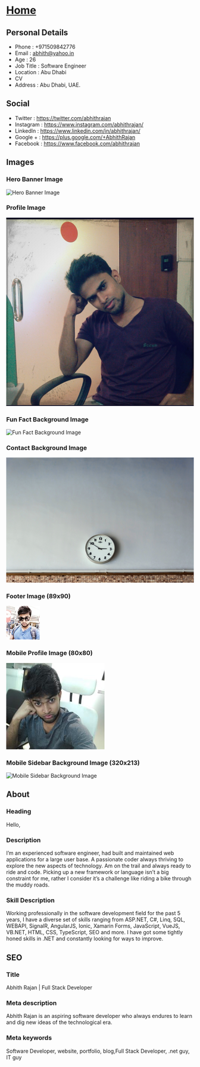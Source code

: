# [Home](https://www.abhith.net)
## Personal Details
- Phone : +971509842776
- Email : abhith@yahoo.in
- Age : 26
- Job Title : Software Engineer
- Location : Abu Dhabi
- CV
- Address : Abu Dhabi, UAE.

## Social
- Twitter : https://twitter.com/abhithrajan
- Instagram : https://www.instagram.com/abhithrajan/
- LinkedIn : https://www.linkedin.com/in/abhithrajan/
- Google + : https://plus.google.com/+AbhithRajan
- Facebook : https://www.facebook.com/abhithrajan

## Images
### Hero Banner Image
![Hero Banner Image](hannah-morgan-37675.jpg)
### Profile Image
![Profile Image](mhm_1140404193533.jpg)
### Fun Fact Background Image
![Fun Fact Background Image](markus-spiske-109588.jpg)
### Contact Background Image
![Contact Background Image](eder-pozo-perez-32852.jpg)
### Footer Image (89x90)
![Footer Image](1497980365864.jpg)
### Mobile Profile Image (80x80)
![Mobile Profile Image](264x231.jpg)
### Mobile Sidebar Background Image (320x213)
![Mobile Sidebar Background Image](hannah-morgan-37675.jpg)
## About
### Heading
Hello,
### Description
I’m an experienced software engineer, had built and maintained web applications for a large user base. A passionate coder always thriving to explore the new aspects of technology. Am on the trail and always ready to ride and code. Picking up a new framework or language isn’t a big constraint for me, rather I consider it’s a challenge like riding a bike through the muddy roads.
### Skill Description
Working professionally in the software development field for the past 5 years, I have a diverse set of skills ranging from ASP.NET, C#, Linq, SQL, WEBAPI, SignalR, AngularJS, Ionic, Xamarin Forms, JavaScript, VueJS, VB.NET, HTML, CSS, TypeScript, SEO and more. I have got some tightly honed skills in .NET and constantly looking for ways to improve.

## SEO
### Title
Abhith Rajan | Full Stack Developer
### Meta description
Abhith Rajan is an aspiring software developer who always endures to learn and dig new ideas of the technological era.
### Meta keywords
Software Developer, website, portfolio, blog,Full Stack Developer, .net guy, IT guy